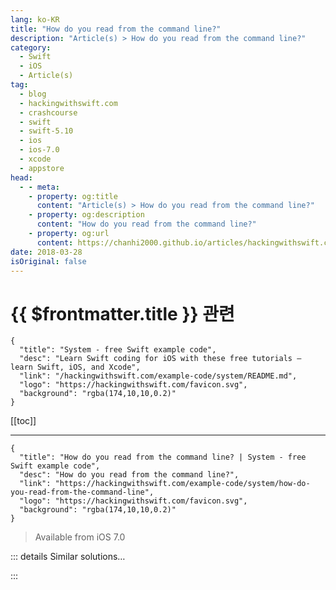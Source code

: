 ```yaml
---
lang: ko-KR
title: "How do you read from the command line?"
description: "Article(s) > How do you read from the command line?"
category:
  - Swift
  - iOS
  - Article(s)
tag: 
  - blog
  - hackingwithswift.com
  - crashcourse
  - swift
  - swift-5.10
  - ios
  - ios-7.0
  - xcode
  - appstore
head:
  - - meta:
    - property: og:title
      content: "Article(s) > How do you read from the command line?"
    - property: og:description
      content: "How do you read from the command line?"
    - property: og:url
      content: https://chanhi2000.github.io/articles/hackingwithswift.com/example-code/system/how-do-you-read-from-the-command-line.html
date: 2018-03-28
isOriginal: false
---
```


# {{ $frontmatter.title }} 관련

```component VPCard
{
  "title": "System - free Swift example code",
  "desc": "Learn Swift coding for iOS with these free tutorials – learn Swift, iOS, and Xcode",
  "link": "/hackingwithswift.com/example-code/system/README.md",
  "logo": "https://hackingwithswift.com/favicon.svg",
  "background": "rgba(174,10,10,0.2)"
}
```

[[toc]]

---

```component VPCard
{
  "title": "How do you read from the command line? | System - free Swift example code",
  "desc": "How do you read from the command line?",
  "link": "https://hackingwithswift.com/example-code/system/how-do-you-read-from-the-command-line",
  "logo": "https://hackingwithswift.com/favicon.svg",
  "background": "rgba(174,10,10,0.2)"
}
```

> Available from iOS 7.0

<!-- TODO: 작성 -->

<!-- 
If you're working on a command-line app for macOS or Linux, you'll probably want to read and manipulate commands typed by the user. This is easy to do using the `readLine()` function, which reads one line of user input (everything until they hit return) and sends it back to you.

Note: it's possible for users to enter no input, which is different from an empty string. This means `readLine()` returns an optional string when you call it, where nil is used to represent "no input".

Here's some example code to get you started:

```swift
print("Please enter your name:")

if let name = readLine() {
    print("Hello, \(name)!")
} else {
    print("Why are you being so coy?")
}

print("TTFN!")
```

When that example is run, you'll see the first `print()` message, then the program will pause until the user has entered some text and pressed return. If they entered any text at all, including an empty string, they'll see the "Hello" output. If they entered no text – try it yourself by pressing Ctrl+D to trigger an "end of file" signal – they'll get the other message. Regardless of what they press, they'll see the final "TTFN!" message before the program finishes.

It should go without saying that command-line input is not available on iOS. Maybe in iOS 15…

-->

::: details Similar solutions…

<!--
/example-code/system/how-to-run-code-when-your-app-is-terminated">How to run code when your app is terminated 
/quick-start/swiftui/swiftui-tips-and-tricks">SwiftUI tips and tricks 
/quick-start/concurrency/how-to-make-async-command-line-tools-and-scripts">How to make async command-line tools and scripts 
/example-code/uikit/how-to-localize-your-ios-app">How to localize your iOS app 
/example-code/uikit/how-to-create-live-playgrounds-in-xcode">How to create live playgrounds in Xcode</a>
-->

:::

